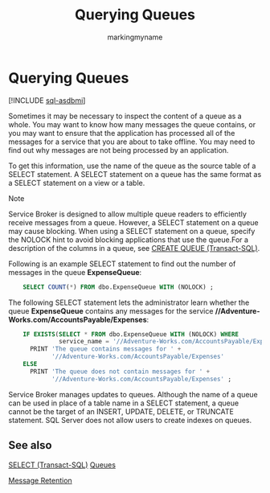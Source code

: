 ﻿---
title: Querying Queues
description: "Sometimes it may be necessary to inspect the content of a queue as a whole."
ms.prod: sql
ms.technology: configuration
ms.topic: conceptual
author: markingmyname
ms.author: maghan
ms.reviewer: mikeray
ms.date: "03/30/2022"
---

# Querying Queues

[!INCLUDE [sql-asdbmi](../../includes/applies-to-version/sql-asdbmi.md)]

Sometimes it may be necessary to inspect the content of a queue as a whole. You may want to know how many messages the queue contains, or you may want to ensure that the application has processed all of the messages for a service that you are about to take offline. You may need to find out why messages are not being processed by an application.

To get this information, use the name of the queue as the source table of a SELECT statement. A SELECT statement on a queue has the same format as a SELECT statement on a view or a table.

> [!NOTE]
> Service Broker is designed to allow multiple queue readers to efficiently receive messages from a queue. However, a SELECT statement on a queue may cause blocking. When using a SELECT statement on a queue, specify the NOLOCK hint to avoid blocking applications that use the queue.For a description of the columns in a queue, see [CREATE QUEUE (Transact-SQL)](../../t-sql/statements/create-queue-transact-sql.md).

Following is an example SELECT statement to find out the number of messages in the queue **ExpenseQueue**:

```sql
    SELECT COUNT(*) FROM dbo.ExpenseQueue WITH (NOLOCK) ;
```

The following SELECT statement lets the administrator learn whether the queue **ExpenseQueue** contains any messages for the service **//Adventure-Works.com/AccountsPayable/Expenses**:

```sql
    IF EXISTS(SELECT * FROM dbo.ExpenseQueue WITH (NOLOCK) WHERE
              service_name = '//Adventure-Works.com/AccountsPayable/Expenses')
      PRINT 'The queue contains messages for ' +
            '//Adventure-Works.com/AccountsPayable/Expenses'
    ELSE
      PRINT 'The queue does not contain messages for ' +
            '//Adventure-Works.com/AccountsPayable/Expenses' ;
```

Service Broker manages updates to queues. Although the name of a queue can be used in place of a table name in a SELECT statement, a queue cannot be the target of an INSERT, UPDATE, DELETE, or TRUNCATE statement. SQL Server does not allow users to create indexes on queues.

## See also
[SELECT (Transact-SQL)](../../t-sql/queries/select-transact-sql.md)
[Queues](queues.md)

[Message Retention](message-retention.md)

